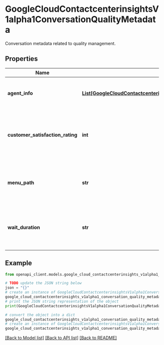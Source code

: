 # GoogleCloudContactcenterinsightsV1alpha1ConversationQualityMetadata

Conversation metadata related to quality management.

## Properties

Name | Type | Description | Notes
------------ | ------------- | ------------- | -------------
**agent_info** | [**List[GoogleCloudContactcenterinsightsV1alpha1ConversationQualityMetadataAgentInfo]**](GoogleCloudContactcenterinsightsV1alpha1ConversationQualityMetadataAgentInfo.md) | Information about agents involved in the call. | [optional] 
**customer_satisfaction_rating** | **int** | An arbitrary integer value indicating the customer&#39;s satisfaction rating. | [optional] 
**menu_path** | **str** | An arbitrary string value specifying the menu path the customer took. | [optional] 
**wait_duration** | **str** | The amount of time the customer waited to connect with an agent. | [optional] 

## Example

```python
from openapi_client.models.google_cloud_contactcenterinsights_v1alpha1_conversation_quality_metadata import GoogleCloudContactcenterinsightsV1alpha1ConversationQualityMetadata

# TODO update the JSON string below
json = "{}"
# create an instance of GoogleCloudContactcenterinsightsV1alpha1ConversationQualityMetadata from a JSON string
google_cloud_contactcenterinsights_v1alpha1_conversation_quality_metadata_instance = GoogleCloudContactcenterinsightsV1alpha1ConversationQualityMetadata.from_json(json)
# print the JSON string representation of the object
print(GoogleCloudContactcenterinsightsV1alpha1ConversationQualityMetadata.to_json())

# convert the object into a dict
google_cloud_contactcenterinsights_v1alpha1_conversation_quality_metadata_dict = google_cloud_contactcenterinsights_v1alpha1_conversation_quality_metadata_instance.to_dict()
# create an instance of GoogleCloudContactcenterinsightsV1alpha1ConversationQualityMetadata from a dict
google_cloud_contactcenterinsights_v1alpha1_conversation_quality_metadata_from_dict = GoogleCloudContactcenterinsightsV1alpha1ConversationQualityMetadata.from_dict(google_cloud_contactcenterinsights_v1alpha1_conversation_quality_metadata_dict)
```
[[Back to Model list]](../README.md#documentation-for-models) [[Back to API list]](../README.md#documentation-for-api-endpoints) [[Back to README]](../README.md)


